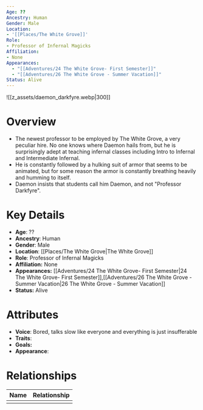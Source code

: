 ```yaml
---
Age: ??
Ancestry: Human
Gender: Male
Location:
- '[[Places/The White Grove]]'
Role:
- Professor of Infernal Magicks
Affiliation:
- None
Appearances:
  - "[[Adventures/24 The White Grove- First Semester]]"
  - "[[Adventures/26 The White Grove - Summer Vacation]]"
Status: Alive
---
```

![[z_assets/daemon_darkfyre.webp|300]]

# Overview
- The newest professor to be employed by The White Grove, a very peculiar hire. No one knows where Daemon hails from, but he is surprisingly adept at teaching infernal classes including Intro to Infernal and Intermediate Infernal.
- He is constantly followed by a hulking suit of armor that seems to be animated, but for some reason the armor is constantly breathing heavily and humming to itself.
- Daemon insists that students call him Daemon, and not "Professor Darkfyre".

# Key Details
- **Age**: ??
- **Ancestry**: Human
- **Gender**: Male
- **Location**: [[Places/The White Grove\|The White Grove]]
- **Role**: Professor of Infernal Magicks
- **Affiliation:** None
- **Appearances:** [[Adventures/24 The White Grove- First Semester\|24 The White Grove- First Semester]],[[Adventures/26 The White Grove - Summer Vacation\|26 The White Grove - Summer Vacation]]
- **Status:** Alive

# Attributes
- **Voice**: Bored, talks slow like everyone and everything is just insufferable
- **Traits**: 
- **Goals:** 
- **Appearance**: 

# Relationships

| Name | Relationship |
| ---- | ------------ |
|      |              |

